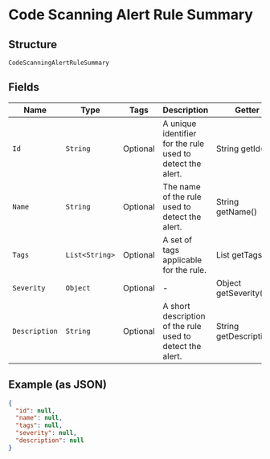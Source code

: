 
# Code Scanning Alert Rule Summary

## Structure

`CodeScanningAlertRuleSummary`

## Fields

| Name | Type | Tags | Description | Getter | Setter |
|  --- | --- | --- | --- | --- | --- |
| `Id` | `String` | Optional | A unique identifier for the rule used to detect the alert. | String getId() | setId(String id) |
| `Name` | `String` | Optional | The name of the rule used to detect the alert. | String getName() | setName(String name) |
| `Tags` | `List<String>` | Optional | A set of tags applicable for the rule. | List<String> getTags() | setTags(List<String> tags) |
| `Severity` | `Object` | Optional | - | Object getSeverity() | setSeverity(Object severity) |
| `Description` | `String` | Optional | A short description of the rule used to detect the alert. | String getDescription() | setDescription(String description) |

## Example (as JSON)

```json
{
  "id": null,
  "name": null,
  "tags": null,
  "severity": null,
  "description": null
}
```

